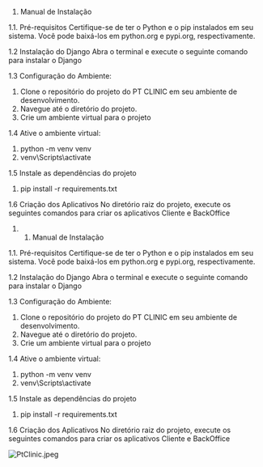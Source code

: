 1.	Manual de Instalação

1.1.	Pré-requisitos
Certifique-se de ter o Python e o pip instalados em seu sistema. Você pode baixá-los em python.org e pypi.org, respectivamente.

1.2	Instalação do Django
Abra o terminal e execute o seguinte comando para instalar o Django

1.3	Configuração do Ambiente:
1)	Clone o repositório do projeto do PT CLINIC em seu ambiente de desenvolvimento.
2)	Navegue até o diretório do projeto.
3)	Crie um ambiente virtual para o projeto

1.4	Ative o ambiente virtual:
1) python -m venv venv
2) venv\Scripts\activate


1.5	Instale as dependências do projeto
1) pip install -r requirements.txt

1.6	Criação dos Aplicativos
No diretório raiz do projeto, execute os seguintes comandos para criar os aplicativos Cliente e BackOffice
1) 1.	Manual de Instalação

1.1.	Pré-requisitos
Certifique-se de ter o Python e o pip instalados em seu sistema. Você pode baixá-los em python.org e pypi.org, respectivamente.

1.2	Instalação do Django
Abra o terminal e execute o seguinte comando para instalar o Django

1.3	Configuração do Ambiente:
1)	Clone o repositório do projeto do PT CLINIC em seu ambiente de desenvolvimento.
2)	Navegue até o diretório do projeto.
3)	Crie um ambiente virtual para o projeto

1.4	Ative o ambiente virtual:
1) python -m venv venv
2) venv\Scripts\activate


1.5	Instale as dependências do projeto
1) pip install -r requirements.txt

1.6	Criação dos Aplicativos
No diretório raiz do projeto, execute os seguintes comandos para criar os aplicativos Cliente e BackOffice


![PtClinic.jpeg](..%2F..%2FDownloads%2FPtClinic.jpeg)